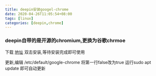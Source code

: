 ```yaml
---
title: deepin安装googel-chrome
date: 2020-04-26T11:05:54+08:00
tags: [linux]
categories: [deepin,chrome]
---
```

### deepin自带的是开源的chromium,更换为谷歌chrmoe

下载 [地址](https://dl.google.com/linux/direct/google-chrome-stable_current_amd64.deb)
双击安装,等待安装完成即可使用

更新,编辑 /etc/default/google-chrome
将第一行false改为true
运行sudo apt update 即可自动更新


